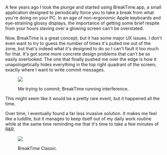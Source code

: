 A few years ago I took the plunge and started using BreakTime.app, a small application designed to periodically force you to take a break from what you're doing on your PC. In an age of non-ergonomic Apple keyboards and eye-straining glossy displays, the importance of getting some brief respite from your hours slaving over a glowing screen can't be overstated.

Now, BreakTime is a great concept, but it has some major UX issues. I don't even want to try to guess the number of times it's pulled me out of the zone, but that's indeed what it's designed to do so I can't fault it too much for that. It's got some more concrete design problems that can't be so easily overlooked. The one that finally pushed me over the edge is how it unapologetically hides everything in the top right quadrant of the screen; exactly where I want to write commit messages.

<figure>
  <p><img src="/assets/breaktime/commit.png"></p>
  <figcaption>Me trying to commit; BreakTime running interference.</figcaption>
</figure>

This might seem like it would be a pretty rare event, but it happened all the time.

Over time, I eventually found a far less invasive solution. It makes me feel like a luddite, but it manages to keep itself out of my daily work routine while at the same time reminding me that it's time to take a few minutes of R&R.

<figure>
  <p><img src="/photos/large/12229569636.jpg"></p>
  <figcaption>BreakTime Classic.</figcaption>
</figure>
